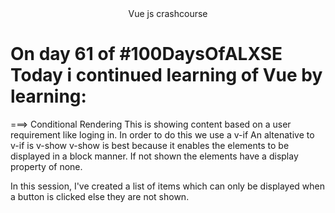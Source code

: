 <center>Vue js crashcourse</center>

On day 61 of #100DaysOfALXSE
Today i continued learning of Vue by learning:
========================================
===> Conditional Rendering
This is showing content based on a user requirement like loging in.
In order to do this we use a v-if
An altenative to v-if is v-show
v-show is best because it enables the elements to be displayed in a block manner. 
If not shown the elements have a display property of none.

In this session, I've created a list of items which can only be displayed when a button is clicked
else they are not shown.